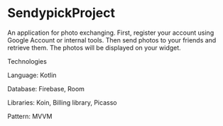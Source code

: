 # SendypickProject
An application for photo exchanging. First, register your account using Google Account or internal tools. Then send photos to your friends and retrieve them. The photos will be displayed on your widget.

Technologies

Language: Kotlin

Database: Firebase, Room

Libraries: Koin, Billing library, Picasso

Pattern: MVVM

